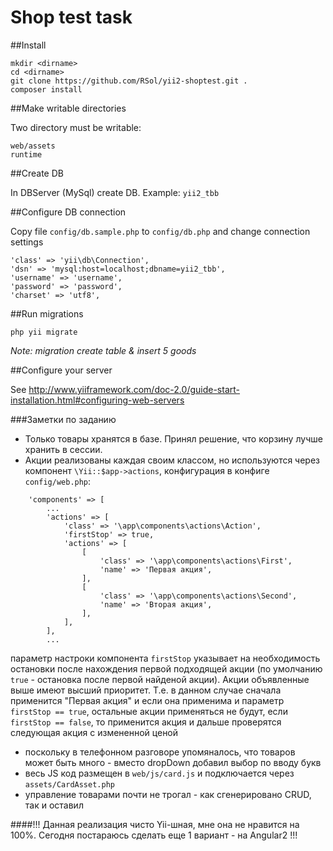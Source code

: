 Shop test task
============================

##Install

    mkdir <dirname>
    cd <dirname>
    git clone https://github.com/RSol/yii2-shoptest.git .
    composer install

##Make writable directories

Two directory must be writable:

    web/assets
    runtime

##Create DB

In DBServer (MySql) create DB. Example: `yii2_tbb`
    
##Configure DB connection

Copy file `config/db.sample.php` to `config/db.php` and change connection settings 

    'class' => 'yii\db\Connection',
    'dsn' => 'mysql:host=localhost;dbname=yii2_tbb',
    'username' => 'username',
    'password' => 'password',
    'charset' => 'utf8',    

##Run migrations

    php yii migrate
    
_Note: migration create table & insert 5 goods_
    
##Configure your server 

See http://www.yiiframework.com/doc-2.0/guide-start-installation.html#configuring-web-servers


###Заметки по заданию 

* Только товары хранятся в базе. Принял решение, что корзину лучше хранить в сессии.
* Акции реализованы каждая своим классом, но используются через компонент `\Yii::$app->actions`, конфигурация в конфиге `config/web.php`:

```
    'components' => [
        ...
        'actions' => [
            'class' => '\app\components\actions\Action',
            'firstStop' => true,
            'actions' => [
                [
                    'class' => '\app\components\actions\First',
                    'name' => 'Первая акция',
                ],
                [
                    'class' => '\app\components\actions\Second',
                    'name' => 'Вторая акция',
                ],
            ],
        ],
        ...
```
параметр настроки компонента `firstStop` указывает на необходимость остановки после нахождения первой подходящей акции (по умолчанию `true` - остановка после первой найденой акции).
Акции объявленные выше имеют высший приоритет. Т.е. в данном случае сначала применится "Первая акция" и если она применима и параметр  `firstStop == true`, остальные акции применяться не будут, если `firstStop == false`, то применится акция и дальше проверятся следующая акция с измененной ценой

* поскольку в телефонном разговоре упомяналось, что товаров может быть много - вместо dropDown добавил выбор по вводу букв 
* весь JS код размещен в `web/js/card.js` и подключается через `assets/CardAsset.php`
* управление товарами почти не трогал - как сгенерировано CRUD, так и оставил

####!!! Данная реализация чисто Yii-шная, мне она не нравится на 100%. Сегодня постараюсь сделать еще 1 вариант - на Angular2 !!!